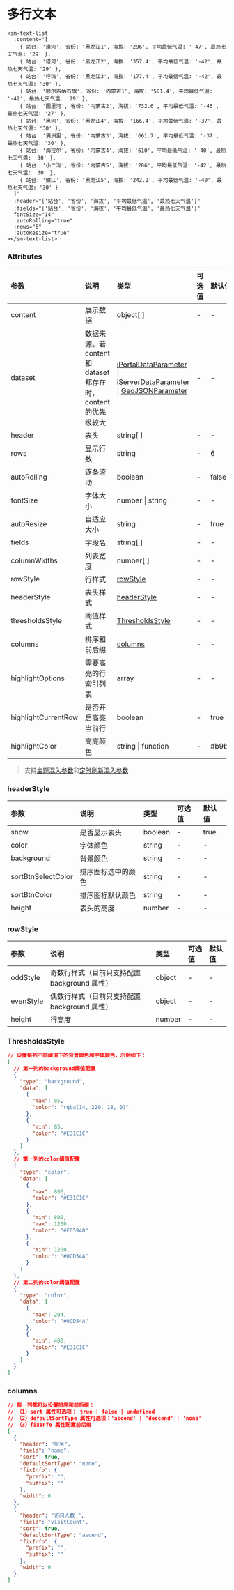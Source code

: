 # 多行文本

```vue
<sm-text-list
  :content="[
    { 站台: '漠河', 省份: '黑龙江1', 海拔: '296', 平均最低气温: '-47', 最热七天气温: '29' },
    { 站台: '塔河', 省份: '黑龙江2', 海拔: '357.4', 平均最低气温: '-42', 最热七天气温: '29' },
    { 站台: '呼玛', 省份: '黑龙江3', 海拔: '177.4', 平均最低气温: '-42', 最热七天气温: '30' },
    { 站台: '额尔古纳右旗', 省份: '内蒙古1', 海拔: '581.4', 平均最低气温: '-42', 最热七天气温: '29' },
    { 站台: '图里河', 省份: '内蒙古2', 海拔: '732.6', 平均最低气温: '-46', 最热七天气温: '27' },
    { 站台: '黑河', 省份: '黑龙江4', 海拔: '166.4', 平均最低气温: '-37', 最热七天气温: '30' },
    { 站台: '满洲里', 省份: '内蒙古3', 海拔: '661.7', 平均最低气温: '-37', 最热七天气温: '30' },
    { 站台: '海拉尔', 省份: '内蒙古4', 海拔: '610', 平均最低气温: '-40', 最热七天气温: '30' },
    { 站台: '小二沟', 省份: '内蒙古5', 海拔: '286', 平均最低气温: '-42', 最热七天气温: '30' },
    { 站台: '嫩江', 省份: '黑龙江5', 海拔: '242.2', 平均最低气温: '-40', 最热七天气温: '30' }
  ]"
  :header="['站台', '省份', '海拔', '平均最低气温', '最热七天气温']"
  :fields="['站台', '省份', '海拔', '平均最低气温', '最热七天气温']"
  fontSize="14"
  :autoRolling="true"
  :rows="6"
  :autoResize="true"
></sm-text-list>
```

### Attributes

| 参数                | 说明                                                           | 类型                                                                                                                                                                                                                                                | 可选值 | 默认值  |
| :------------------ | :------------------------------------------------------------- | :-------------------------------------------------------------------------------------------------------------------------------------------------------------------------------------------------------------------------------------------------- | :----- | :------ |
| content             | 展示数据                                                       | object[ ]                                                                                                                                                                                                                                           | -      | -       | - |
| dataset             | 数据来源。若 content 和 dataset 都存在时，content 的优先级较大 | [iPortalDataParameter](/zh/api/common-types/common-types.md#iportaldataparameter) \| [iServerDataParameter](/zh/api/common-types/common-types.md#iserverdataparameter) \| [GeoJSONParameter](/zh/api/common-types/common-types.md#geojsonparameter) | -      | -       |
| header              | 表头                                                           | string[ ]                                                                                                                                                                                                                                           | -      | -       |
| rows                | 显示行数                                                       | string                                                                                                                                                                                                                                              | -      | 6       |
| autoRolling         | 逐条滚动                                                       | boolean                                                                                                                                                                                                                                             | -      | false   |
| fontSize            | 字体大小                                                       | number \| string                                                                                                                                                                                                                                    | -      | -       |
| autoResize          | 自适应大小                                                     | string                                                                                                                                                                                                                                              | -      | true    |
| fields              | 字段名                                                         | string[ ]                                                                                                                                                                                                                                           | -      | -       |
| columnWidths        | 列表宽度                                                       | number[ ]                                                                                                                                                                                                                                           | -      | -       |
| rowStyle            | 行样式                                                         | <a href="#rowstyle">rowStyle </a>                                                                                                                                                                                                                   | -      | -       |
| headerStyle         | 表头样式                                                       | <a href="#headerstyle">headerStyle </a>                                                                                                                                                                                                             | -      | -       |
| thresholdsStyle     | 阈值样式                                                       | <a href="#thresholdsstyle">ThresholdsStyle </a>                                                                                                                                                                                                     | -      | -       |
| columns             | 排序和前后缀                                                   | <a href="#columns">columns </a>                                                                                                                                                                                                                     | -      | -       |
| highlightOptions    | 需要高亮的行索引列表                                    | array                                                                                                                                                                                                                                               | -      | -       |
| highlightCurrentRow | 是否开启高亮当前行                                             | boolean                                                                                                                                                                                                                                             | -      | true    |
| highlightColor      | 高亮颜色                                                   | string \| function                                                                                                                                                                                                                                  | -      | #b9b9b9 |

> 支持[主题混入参数](/zh/api/mixin/mixin.md#theme)和[定时刷新混入参数](/zh/api/mixin/mixin.md#timer)

### headerStyle

| 参数               | 说明               | 类型    | 可选值 | 默认值 |
| :----------------- | :----------------- | :------ | :----- | :----- |
| show               | 是否显示表头    | boolean | -      | true   | - |
| color              | 字体颜色           | string  | -      | -      | - |
| background         | 背景颜色           | string  | -      | -      | - |
| sortBtnSelectColor | 排序图标选中的颜色 | string  | -      | -      | - |
| sortBtnColor       | 排序图标默认颜色   | string  | -      | -      | - |
| height             | 表头的高度         | number  | -      | -      | - |

### rowStyle

| 参数      | 说明                                         | 类型   | 可选值 | 默认值 |
| :-------- | :------------------------------------------- | :----- | :----- | :----- |
| oddStyle  | 奇数行样式（目前只支持配置 background 属性） | object | -      | -      | - |
| evenStyle | 偶数行样式（目前只支持配置 background 属性） | object | -      | -      | - |
| height    | 行高度                                     | number | -      | -      | - |

### ThresholdsStyle

```json
// 设置每列不同阈值下的背景颜色和字体颜色，示例如下：
[
  // 第一列的background阈值配置
  {
    "type": "background",
    "data": [
      {
        "max": 85,
        "color": "rgba(14, 229, 18, 0)"
      },
      {
        "min": 85,
        "color": "#E31C1C"
      }
    ]
  },
  // 第一列的color阈值配置
  {
    "type": "color",
    "data": [
      {
        "max": 800,
        "color": "#E31C1C"
      },
      {
        "min": 800,
        "max": 1200,
        "color": "#F05940"
      },
      {
        "min": 1200,
        "color": "#0CD54A"
      }
    ]
  },
  // 第二列的color阈值配置
  {
    "type": "color",
    "data": [
      {
        "max": 204,
        "color": "#0CD54A"
      },
      {
        "min": 400,
        "color": "#E31C1C"
      }
    ]
  }
]
```

### columns

```json
// 每一列都可以设置排序和前后缀：
// （1）sort 属性可选项： true | false | undefined
// （2）defaultSortType 属性可选项：'ascend' | 'descend' | 'none'
// （3）fixInfo 属性配置前后缀
[
  {
    "header": "服务",
    "field": "name",
    "sort": true,
    "defaultSortType": "none",
    "fixInfo": {
      "prefix": "",
      "suffix": ""
    },
    "width": 0
  },
  {
    "header": "访问人数 ",
    "field": "visitCount",
    "sort": true,
    "defaultSortType": "ascend",
    "fixInfo": {
      "prefix": "",
      "suffix": ""
    },
    "width": 0
  }
]
```
